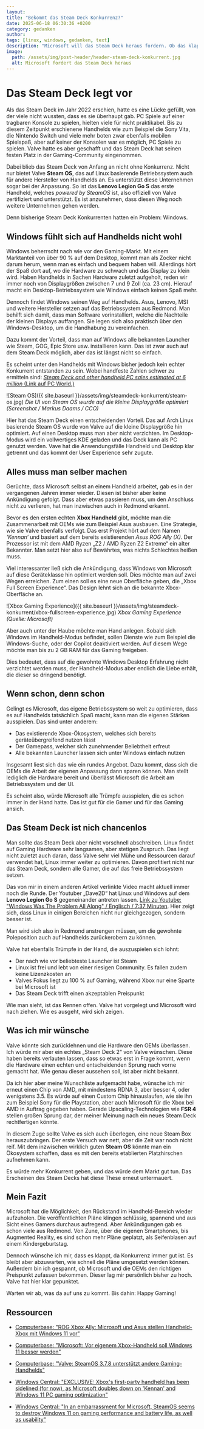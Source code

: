 ```yaml
---
layout: 
title: "Bekommt das Steam Deck Konkurrenz?"
date: 2025-06-18 06:30:36 +0200
category: gedanken
author: 
tags: [linux, windows, gedanken, text]
description: "Microsoft will das Steam Deck heraus fordern. Ob das klappen kann, beleuchtet dieser Artikel."
image:
  path: /assets/img/post-header/header-steam-deck-konkurrent.jpg
  alt: Microsoft fordert das Steam Deck heraus
---
```


# Das Steam Deck legt vor

Als das Steam Deck im Jahr 2022 erschien, hatte es eine Lücke gefüllt, von der viele nicht wussten, dass es sie überhaupt gab. PC Spiele auf einer tragbaren Konsole zu spielen, hielten viele für nicht praktikabel. Bis zu diesem Zeitpunkt erschienene Handhelds wie zum Beispiel die Sony Vita, die Nintendo Switch und viele mehr boten zwar ebenfalls mobilen Spielspaß, aber auf keiner der Konsolen war es möglich, PC Spiele zu spielen. Valve hatte es aber geschafft und das Steam Deck hat seinen festen Platz in der Gaming-Community eingenommen. 

Dabei blieb das Steam Deck von Anfang an nicht ohne Konkurrenz. Nicht nur bietet Valve **Steam OS**, das auf Linux basierende Betriebssystem auch für andere Hersteller von Handhelds an. Es unterstützt diese Unternehmen sogar bei der Anpassung. So ist das **Lenovo Legion Go S** das erste Handheld, welches *powered by SteamOS* ist, also offiziell von Valve zertifiziert und unterstützt. Es ist anzunehmen, dass diesen Weg noch weitere Unternehmen gehen werden. 

Denn bisherige Steam Deck Konkurrenten hatten ein Problem: Windows. 

## Windows fühlt sich auf Handhelds nicht wohl


Windows beherrscht nach wie vor den Gaming-Markt. Mit einem Marktanteil von über 90 % auf dem Desktop, kommt man als Zocker nicht darum herum, wenn man es einfach und bequem haben will. Allerdings hört der Spaß dort auf, wo die Hardware zu schwach und das Display zu klein wird. Haben Handhelds in Sachen Hardware zuletzt aufgeholt, reden wir immer noch von Displaygrößen zwischen 7 und 9 Zoll (ca. 23 cm). Hierauf macht ein Desktop-Betriebssystem wie Windows einfach keinen Spaß mehr. 

Dennoch findet Windows seinen Weg auf Handhelds. Asus, Lenovo, MSI und weitere Hersteller setzen auf das Betriebssystem aus Redmond. Man behilft sich damit, dass man Software vorinstalliert, welche die Nachteile der kleinen Displays auffangen. Sie legen sich also praktisch über den Windows-Desktop, um die Handhabung zu vereinfachen. 

Dazu kommt der Vorteil, dass man auf Windows alle bekannten Launcher wie Steam, GOG, Epic Store usw. installieren kann. Das ist zwar auch auf dem Steam Deck möglich, aber das ist längst nicht so einfach.

Es scheint unter den Handhelds mit Windows bisher jedoch kein echter Konkurrent entstanden zu sein. Wobei handfeste Zahlen schwer zu ermitteln sind: [*Steam Deck and other handheld PC sales estimated at 6 million* (Link auf PC World.)](https://www.pcworld.com/article/2619311/steam-deck-and-other-handheld-pc-sales-estimated-at-6-million.html)

![Steam OS]({{ site.baseurl }}/assets/img/steamdeck-konkurrent/steam-os.jpg)
_Die UI von Steam OS wurde auf die kleine Displaygröße optimiert (Screenshot / Markus Daams / CCO)_

Hier hat das Steam Deck einen entscheidenden Vorteil. Das auf Arch Linux basierende Steam OS wurde von Valve auf die kleine Displaygröße hin optimiert. Auf einen Desktop muss man aber nicht verzichten. Im Desktop-Modus wird ein vollwertiges KDE geladen und das Deck kann als PC genutzt werden. Vave hat die Anwendungsfälle Handheld und Desktop klar getrennt und das kommt der User Experience sehr zugute.

## Alles muss man selber machen

Gerüchte, dass Microsoft selbst an einem Handheld arbeitet, gab es in der vergangenen Jahren immer wieder. Diesen ist bisher aber keine Ankündigung gefolgt. Dass aber etwas passieren muss, um den Anschluss nicht zu verlieren, hat man inzwischen auch in Redmond erkannt. 

Bevor es den ersten echten **Xbox Handheld** gibt, möchte man die Zusammenarbeit mit OEMs wie zum Beispiel Asus ausbauen. Eine Strategie, wie sie Valve ebenfalls verfolgt. Das erst Projekt hört auf dem Namen *‘Kennan‘* und basiert auf dem bereits existierenden *Asus ROG Ally (X)*. Der Prozessor ist mit dem AMD Ryzen „Z2 / AMD Ryzen Z2 Extreme“ ein alter Bekannter. Man setzt hier also auf Bewährtes, was nichts Schlechtes heißen muss.

Viel interessanter ließ sich die Ankündigung, dass Windows von Microsoft auf diese Geräteklasse hin optimiert werden soll. Dies möchte man auf zwei Wegen erreichen. Zum einen soll es eine neue Oberfläche geben, die „Xbox Full Screen Experience“. Das Design lehnt sich an die bekannte Xbox-Oberfläche an. 

![Xbox Gaming Experience]({{ site.baseurl }}/assets/img/steamdeck-konkurrent/xbox-fullscreen-experience.jpg)
_Xbox Gaming Experience (Quelle: Microsoft)_

Aber auch unter der Haube möchte man Hand anlegen. Sobald sich Windows im Handheld-Modus befindet, sollen Dienste wie zum Beispiel die Windows-Suche, oder der Copilot deaktiviert werden. Auf diesem Wege möchte man bis zu 2 GB RAM für das Gaming freigeben. 

Dies bedeutet, dass auf die gewohnte Windows Desktop Erfahrung nicht verzichtet werden muss, der Handheld-Modus aber endlich die Liebe erhält, die dieser so dringend benötigt. 

## Wenn schon, denn schon

Gelingt es Microsoft, das eigene Betriebssystem so weit zu optimieren, dass es auf Handhelds tatsächlich Spaß macht, kann man die eigenen Stärken ausspielen. Das sind unter anderem:

* Das existierende Xbox-Ökosystem, welches sich bereits geräteübergreifend nutzen lässt
* Der Gamepass, welcher sich zunehmender Beliebtheit erfreut
* Alle bekannten Launcher lassen sich unter Windows einfach nutzen

Insgesamt liest sich das wie ein rundes Angebot. Dazu kommt, dass sich die OEMs die Arbeit der eigenen Anpassung dann sparen können. Man stellt lediglich die Hardware bereit und überlässt Microsoft die Arbeit am Betriebssystem und der UI.

Es scheint also, würde Microsoft alle Trümpfe ausspielen, die es schon immer in der Hand hatte. Das ist gut für die Gamer und für das Gaming ansich.

## Das Steam Deck ist nich chancenlos

Man sollte das Steam Deck aber nicht vorschnell abschreiben. Linux findet auf Gaming Hardware sehr langsamen, aber stetigen Zuspruch. Das liegt nicht zuletzt auch daran, dass Valve sehr viel Mühe und Ressourcen darauf verwendet hat, Linux immer weiter zu optimieren. Davon profitiert nicht nur das Steam Deck, sondern alle Gamer, die auf das freie Betriebssystem setzen. 

Das von mir in einem anderen Artikel verlinkte Video macht aktuell immer noch die Runde. Der Youtuber „Dave2D“ hat Linux und Windows auf dem **Lenovo Legion Go S** gegeneinander antreten lassen. [Link zu Youtube: "Windows Was The Problem All Along" / Englisch / 7:37 Minuten](https://www.youtube.com/watch?v=CJXp3UYj50Q). Hier zeigt sich, dass Linux in einigen Bereichen nicht nur gleichgezogen, sondern besser ist. 

Man wird sich also in Redmond anstrengen müssen, um die gewohnte Poleposition auch auf Handhelds zurückerobern zu können.

Valve hat ebenfalls Trümpfe in der Hand, die auszuspielen sich lohnt:

* Der nach wie vor beliebteste Launcher ist Steam
* Linux ist frei und lebt von einer riesigen Community. Es fallen zudem keine Lizenzkosten an
* Valves Fokus liegt zu 100 % auf Gaming, während Xbox nur eine Sparte bei Microsoft ist
* Das Steam Deck trifft einen akzeptablen Preispunkt

Wie man sieht, ist das Rennen offen. Valve hat vorgelegt und Microsoft wird nach ziehen. Wie es ausgeht, wird sich zeigen.

## Was ich mir wünsche

Valve könnte sich zurücklehnen und die Hardware den OEMs überlassen. Ich würde mir aber ein echtes „Steam Deck 2“ von Valve wünschen. Diese haben bereits verlauten lassen, dass so etwas erst in Frage kommt, wenn die Hardware einen echten und entscheidenden Sprung nach vorne gemacht hat. Wie genau dieser aussehen soll, ist aber nicht bekannt. 

Da ich hier aber meine Wunschliste aufgemacht habe, wünsche ich mir erneut einen Chip von AMD, mit mindestens RDNA 3, aber besser 4, oder wenigstens 3.5. Es würde auf einen Custom Chip hinauslaufen, wie sie ihn zum Beispiel Sony für die Playstation, aber auch Microsoft für die Xbox bei AMD in Auftrag gegeben haben. Gerade Upscaling-Technologien wie **FSR 4** stellen großen Sprung dar, der meiner Meinung nach ein neues Steam Deck rechtfertigen könnte. 

In diesem Zuge sollte Valve es sich auch überlegen, eine neue Steam Box herauszubringen. Der erste Versuch war nett, aber die Zeit war noch nicht reif. Mit dem inzwischen wirklich guten **Steam OS** könnte man ein Ökosystem schaffen, dass es mit den bereits etablierten Platzhirschen aufnehmen kann.
 
Es würde mehr Konkurrent geben, und das würde dem Markt gut tun. Das Erscheinen des Steam Decks hat diese These erneut untermauert.

## Mein Fazit

Microsoft hat die Möglichkeit, den Rückstand im Handheld-Bereich wieder aufzuholen. Die veröffentlichten Pläne klingen schlüssig, spannend und aus Sicht eines Gamers durchaus aufregend.
Aber Ankündigungen gab es schon viele aus Redmond. Von Zune, über die eigenen Smartphones, bis Augmented Reality, es sind schon mehr Pläne geplatzt, als Seifenblasen auf einem Kindergeburtstag.

Dennoch wünsche ich mir, dass es klappt, da Konkurrenz immer gut ist. Es bleibt aber abzuwarten, wie schnell die Pläne umgesetzt werden können. Außerdem bin ich gespannt, ob Microsoft und die OEMs den richtigen Preispunkt zufassen bekommen. Dieser lag mir persönlich bisher zu hoch. Valve hat hier klar gepunktet.

Warten wir ab, was da auf uns zu kommt. Bis dahin: Happy Gaming!

## Ressourcen

* [Computerbase: "ROG Xbox Ally: Microsoft und Asus stellen Handheld-Xbox mit Windows 11 vor"](https://www.computerbase.de/news/gaming/xbox-ally-microsoft-und-asus-stellen-handheld-xbox-mit-windows-11-vor.93038/)

* [Computerbase: "Microsoft: Vor eigenem Xbox-Handheld soll Windows 11 besser werden"](https://www.computerbase.de/news/gaming/microsoft-vor-eigenem-xbox-handheld-soll-windows-11-besser-werden.92910/)

* [Computerbase: "Valve: SteamOS 3.7.8 unterstützt andere Gaming-Handhelds"](https://www.computerbase.de/news/gaming/valve-steamos-3-7-8-unterstuetzt-andere-gaming-handhelds.92834/)

* [Windows Central: "EXCLUSIVE: Xbox's first-party handheld has been sidelined (for now), as Microsoft doubles down on 'Kennan' and Windows 11 PC gaming optimization"](https://www.windowscentral.com/gaming/xbox/exclusive-xboxs-handheld-pembrooke-has-been-sidelined-for-now-as-microsoft-doubles-down-on-windows-11-pc-gaming-handheld-optimization)

* [Windows Central: "In an embarrassment for Microsoft, SteamOS seems to destroy Windows 11 on gaming performance and battery life, as well as usability"](https://www.windowscentral.com/gaming/pc-gaming/in-an-embarrassment-for-microsoft-steamos-seems-to-destroy-windows-11-on-gaming-performance-and-battery-life-as-well-as-usability)
